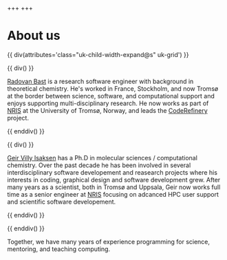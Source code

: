 +++
+++

# About us

{{ div(attributes='class="uk-child-width-expand@s" uk-grid') }}

{{ div() }}

[Radovan Bast](https://bast.fr) is a research software engineer with
background in theoretical chemistry.  He's worked in France, Stockholm, and
now Tromsø at the border between science, software, and computational support
and enjoys supporting multi-disciplinary research.  He now works as part of
[NRIS](https://documentation.sigma2.no/) at the University of Tromsø, Norway,
and leads the [CodeRefinery](https://coderefinery.org) project.

{{ enddiv() }}

{{ div() }}

[Geir Villy Isaksen](https://isaksengeir.github.io/) has a Ph.D in molecular sciences / computational chemistry.
Over the past decade he has been involved in several interdisciplinary software developement and reasearch projects where
his interests in coding, graphical design and software development grew. After many years as a scientist, both in Tromsø and Uppsala, Geir now works
full time as a senior engineer at [NRIS](https://documentation.sigma2.no/) focusing on adcanced HPC user support and scientific
software developement.

{{ enddiv() }}

{{ enddiv() }}

Together, we have many years of experience programming for science, mentoring,
and teaching computing.
